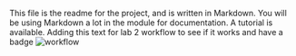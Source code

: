 This file is the readme for the project, and is written in Markdown. You will be using Markdown a lot in the module for documentation. A tutorial is available.
Adding this text for lab 2 workflow to see if it works and have a badge
![workflow](https://github.com/RoryM18/sem/actions/workflows/main.yml/badge.svg)